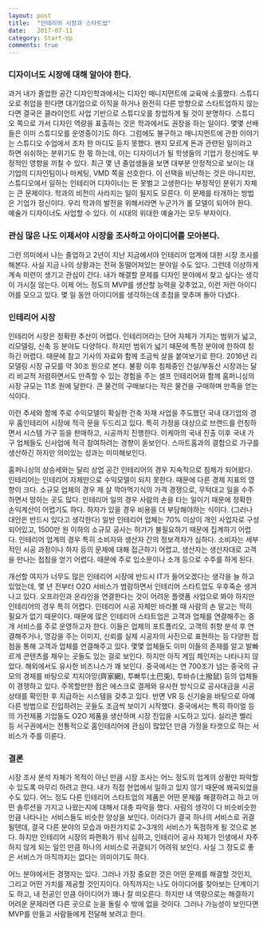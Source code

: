 ```yaml
---
layout: post
title:  "인테리어 시장과 스타트업"
date:   2017-07-11
category: Start-Up
comments: true
---
```



### **디자이너도 시장에 대해 알아야 한다.** 

과거 내가 졸업한 공간 디자인학과에서는 디자인 매니지먼트에 교육에 소홀했다. 스튜디오로 취업을 한다면 대기업으로 이직을 하거나 완전히 다른 방향으로 스타트업하지 않는다면 결국은 클라이언트 사업 기반으로 스튜디오를 창업하게 될 것이 분명하다. 스튜디오 쪽으로 가서 디자인 역량을 표출하는 것은 학과에서도 권장을 하는 일이다. 몇몇 선배들은 이미 스튜디오를 운영중이기도 하다. 그럼에도 불구하고 매니지먼트에 관한 이야기는 스튜디오 수업에서 조차 한 마디도 듣지 못했다. 왠지 모르게 돈과 관련된 일이라고 하면 쉬쉬하는 분위기도 한 몫 하는데, 이는 디자이너가 될 학생들의 기업가 정신에도 부정적인 영향을 끼칠 수 있다. 최근 몇 년 졸업생들을 보면 대부분 안정적으로 보이는 대기업의 디자인팀이나 마케팅, VMD 쪽을 선호한다. 이 선택을 비난하는 것은 아니지만, 스튜디오에서 일하는 인테리어 디자이너는 돈 못벌고 고생한다는 부정적인 분위기 자체는 큰 문제이다. 학과의 비전이 사라지는 일이 될지도 모른다. 이 문제를 타개하는 방법은 기업가 정신이다. 우리 학과의 발전을 위해서라면 누군가가 롤 모델이 되어야 한다. 예술가 디자이너도 사업할 수 있다. 이 시대의 위대한 예술가는 모두 부자이다.  

<p class="break"></p>

### **관심 많은 나도 이제서야 시장을 조사하고 아이디어를 모아본다.**

그런 의미에서 나는 졸업하고 2년이 지난 지금에서야 인테리어 업계에 대한 시장 조사를 해본다. 사실 지금 나의 상황과는 전혀 동떨어져있는 분야일 수도 있다. 그런데 이상하게 계속 미련이 생기고 관심이 간다. 내가 해결할 문제를 디자인 분야에서 찾고 싶다는 생각이 가시질 않는다. 이제 어느 정도의 MVP를 생산할 능력을 갖추었고, 이런 저런 아이디어를 모으고 있다. 몇 일 동안 아이디어를 생각하는데 초점을 맞추며 돌아 다녔다. 

<p class="break"></p>

### **인테리어 시장**

인테리어 시장은 정확한 추산이 어렵다. 인테리어라는 단어 자체가 가지는 범위가 넓고, 리모델링, 신축 등 분야도 다양하다. 하지만 범위가 넓기 때문에 특정 분야에 한하여 칭하긴 어렵다. 때문에 참고 기사의 자료와 함께 조금씩 살을 붙여보기로 한다. 2016년 리모델링 시장 규모를 약 30조 원으로 본다. 불황 이후 침체중인 건설/부동산 시장과는 달리 비교적 저렴하면서도 만족할 수 있는 경험을 주는 셀프 인테리어와 함께 홈퍼니싱의 시장 규모는 11조 원에 달한다. 큰 물건의 구매보다는 작은 물건을 구매하며 만족을 얻는 식이다. 

이런 추세와 함께 주로 수익모델이 확실한 건축 자재 사업을 주도했던 국내 대기업의 경우 홈인테리어 시장에 적극 문을 두드리고 있다. 특히 가정을 대상으로 브랜드를 런칭하면서 시스템 가구 등을 판매하고, 시공까지 진행한다. 이케아의 국내 진출 이후 국내 가구 업체들도 신사업에 적극 참여하려는 경향이 돋보인다. 스마트홈과의 결합으로 가구를 생산하긴 하지만 의미있는 성과는 미미해보인다.

홈퍼니싱의 상승세와는 달리 상업 공간 인테리어의 경우 지속적으로 침체가 되어왔다. 인테리어는 인테리어 자체만으로 수익모델이 되지 못한다. 때문에 다른 경제 지표의 영향이 크다. 소규모 업체의 경우 제 살 깍아먹기식의 가격 경쟁으로, 무턱대고 일을 수주하면서 망하는 곳도 많다. 인테리어 일의 경우 사람의 손을 타는 일이기 때문에 정확한 손익계산이 어렵기도 하다. 하자가 있을 경우 비용을 더 부담해야하는 식이다. (그러나 대안은 반드시 있다고 생각한다) 일반 인테리어 업체는 70% 이상이 개인 사업자로 구성되어있고, 1500만 원 이하의 소규모 공사는 허가가 불필요하기 때문에 집계하기 어렵다. 인테리어 업계의 경우 특히 소비자와 생산자 간의 정보격차가 심하다. 소비자는 세부적인 시공 과정이나 하자 등의 문제에 대해 접근하기 어렵고, 생산자는 생산자대로 고객을 만나는 접점을 얻기 어렵다. 때문에 주로 입소문이나 소개 등으로 수주를 하게 된다.

개선할 여지가 너무도 많은 인테리어 시장에 반드시 IT가 들어오겠다는 생각을 늘 하고 있었는데, 몇 년 전부터 O2O 서비스가 범람하면서 인테리어 스타트업도 우후죽순 생겨나고 있다. 오프라인과 온라인을 연결한다는 것이 어려운 플랫폼 사업으로 봐야 하지만 인테리어의 경우 특히 어렵다. 인테리어 시공 자체만 바라볼 때 사람의 손 말고는 딱히 필요가 없기 때문이다. 때문에 많은 인테리어 스타트업은 고객과 업체를 연결해주는 중개 서비스를 주로 운영하고자 한다. 이들은 업체의 포트폴리오, 고객의 취향 분석 후 연결해주거나, 영감을 주는 이미지, 신뢰를 실제 시공자의 사진으로 표현하는 등 다양한 접점을 통해 고객과 업체를 연결해주고 있다. 몇몇 업체들도 이미 이들의 존재를 알고 발빠르게 콘텐츠를 채우는 곳들도 있는 걸로 보인다. 하지만 아직 게임 체인저는 나타나지 않았다. 해외에서도 유사한 비즈니스가 꽤 보인다. 중국에서는 연 700조가 넘는 중국의 규모의 경제를 바탕으로  치지아망(齊家網), 투빠투(土巴兎), 투바슈(土撥鼠) 등의 업체들이 경쟁하고 있다. 주목할만한 점은 에스크로 결제와 유사한 방식으로 공사대금을 시공상태를 확인한 후 지급하는 시스템을 갖추고 있다. 반면 VR 등 신기술을 바탕으로 아예 다른 방법으로 진입하려는 곳들도 조금씩 보이기 시작했다. 중국에서는 특히 하이얼 등의 가전제품 기업들도 O2O 제품을 생산하며 시장 진입을 시도하고 있다. 실리콘 벨리 등 서구권에서는 전통적으로 홈인테리어에 관심이 많았던 만큼 가정을 타겟으로 하는 서비스가 주를 이룬다. 

<p class="break"></p>

### **결론**

시장 조사 분석 자체가 목적이 아닌 만큼 시장 조사는 어느 정도의 업계의 상황만 파악할 수 있도록 마무리 하려고 한다. 내가 직접 현업에서 일하고 있지 않기 때문에 왜곡되었을 수도 있다. 어느 정도 다른 인테리어 스타트업의 제품은 어떤 문제를 해결하려고 하고 어떤 솔루션을 가지고 나왔는지에 대해서 대충 파악을 했다. 사람의 생각이 다 비슷비슷한 만큼 나타나는 서비스들도 비슷한 양상을 보인다. 이러다가 결국 하나의 서비스로 귀결될텐데, 결국 다른 분야의 모습과 마찬가지로 2~3개의 서비스가 독점하게 될 것으로 본다. 하지만 인테리어 시장의 파편화가 워낙 심하고, 인테리어 공사 자체가 인생에서 자주 하지 않게 되는 일인 만큼 하나의 서비스로 귀결되기 어려워 보인다. 사실 그 정도로 좋은 서비스가 아직까지는 없다는 의미이기도 하다. 

어느 분야에서든 경쟁자는 있다. 그러나 가장 중요한 것은 어떤 문제를 해결할 것인지, 그리고 어떤 가치를 제공할 것인지이다. 아직까지는 나도 아이디어를 찾아보는 단계이기도 하고, 내 전공인 만큼 아이디어가 꽤나 잘 떠오른다. 하지만 내 역량으로는 해결하기 어려운 문제라면 다른 곳으로 눈을 돌릴 수 밖에 없을 것이다. 그러나 가능성이 보인다면 MVP를 만들고 사람들에게 전달해 보려고 한다. 

